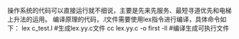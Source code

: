 操作系统的代码可以直接运行就不细说，主要是先来先服务、最短寻道优先和电梯上升法的运用。
编译原理的代码，.l文件需要使用lex指令进行编译，具体命令如下：
 lex c_test.l #生成lex.yy.c文件
 cc lex.yy.c -o first -ll #编译生成可执行文件
